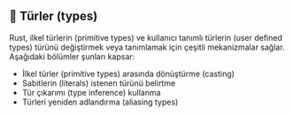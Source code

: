## 🧩 Türler (types)

Rust, ilkel türlerin (primitive types) ve kullanıcı tanımlı türlerin (user defined types) türünü değiştirmek veya tanımlamak için çeşitli mekanizmalar sağlar. Aşağıdaki bölümler şunları kapsar:

* İlkel türler (primitive types) arasında dönüştürme (casting)
* Sabitlerin (literals) istenen türünü belirtme
* Tür çıkarımı (type inference) kullanma
* Türleri yeniden adlandırma (aliasing types)
